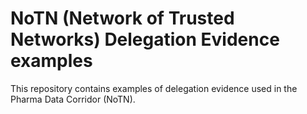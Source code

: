 # NoTN (Network of Trusted Networks) Delegation Evidence examples

This repository contains examples of delegation evidence used in the Pharma Data Corridor (NoTN).